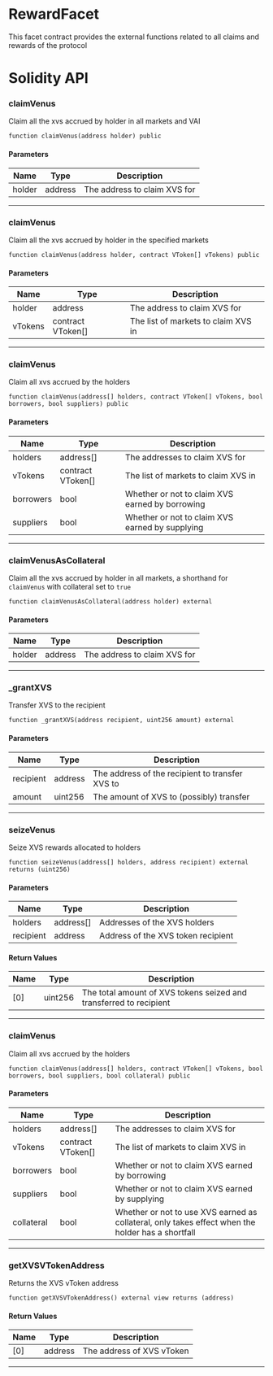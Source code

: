 # RewardFacet

This facet contract provides the external functions related to all claims and rewards of the protocol

# Solidity API

### claimVenus

Claim all the xvs accrued by holder in all markets and VAI

```solidity
function claimVenus(address holder) public
```

#### Parameters

| Name | Type | Description |
| ---- | ---- | ----------- |
| holder | address | The address to claim XVS for |

---

### claimVenus

Claim all the xvs accrued by holder in the specified markets

```solidity
function claimVenus(address holder, contract VToken[] vTokens) public
```

#### Parameters

| Name | Type | Description |
| ---- | ---- | ----------- |
| holder | address | The address to claim XVS for |
| vTokens | contract VToken\[] | The list of markets to claim XVS in |

---

### claimVenus

Claim all xvs accrued by the holders

```solidity
function claimVenus(address[] holders, contract VToken[] vTokens, bool borrowers, bool suppliers) public
```

#### Parameters

| Name | Type | Description |
| ---- | ---- | ----------- |
| holders | address\[] | The addresses to claim XVS for |
| vTokens | contract VToken\[] | The list of markets to claim XVS in |
| borrowers | bool | Whether or not to claim XVS earned by borrowing |
| suppliers | bool | Whether or not to claim XVS earned by supplying |

---

### claimVenusAsCollateral

Claim all the xvs accrued by holder in all markets, a shorthand for `claimVenus` with collateral set to `true`

```solidity
function claimVenusAsCollateral(address holder) external
```

#### Parameters

| Name | Type | Description |
| ---- | ---- | ----------- |
| holder | address | The address to claim XVS for |

---

### \_grantXVS

Transfer XVS to the recipient

```solidity
function _grantXVS(address recipient, uint256 amount) external
```

#### Parameters

| Name | Type | Description |
| ---- | ---- | ----------- |
| recipient | address | The address of the recipient to transfer XVS to |
| amount | uint256 | The amount of XVS to (possibly) transfer |

---

### seizeVenus

Seize XVS rewards allocated to holders

```solidity
function seizeVenus(address[] holders, address recipient) external returns (uint256)
```

#### Parameters

| Name | Type | Description |
| ---- | ---- | ----------- |
| holders | address\[] | Addresses of the XVS holders |
| recipient | address | Address of the XVS token recipient |

#### Return Values

| Name | Type | Description |
| ---- | ---- | ----------- |
| \[0] | uint256 | The total amount of XVS tokens seized and transferred to recipient |

---

### claimVenus

Claim all xvs accrued by the holders

```solidity
function claimVenus(address[] holders, contract VToken[] vTokens, bool borrowers, bool suppliers, bool collateral) public
```

#### Parameters

| Name | Type | Description |
| ---- | ---- | ----------- |
| holders | address\[] | The addresses to claim XVS for |
| vTokens | contract VToken\[] | The list of markets to claim XVS in |
| borrowers | bool | Whether or not to claim XVS earned by borrowing |
| suppliers | bool | Whether or not to claim XVS earned by supplying |
| collateral | bool | Whether or not to use XVS earned as collateral, only takes effect when the holder has a shortfall |

---

### getXVSVTokenAddress

Returns the XVS vToken address

```solidity
function getXVSVTokenAddress() external view returns (address)
```

#### Return Values

| Name | Type | Description |
| ---- | ---- | ----------- |
| \[0] | address | The address of XVS vToken |

---
